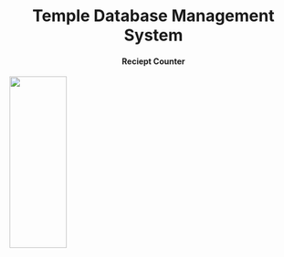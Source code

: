 <h1 align="center">Temple Database Management System</h1>
<h4 align="center">Reciept Counter</h4>
<img align="center" src="https://www.kukke.org/assets/images/kukke-heading-god.png" height="300px" width="100px"/>
